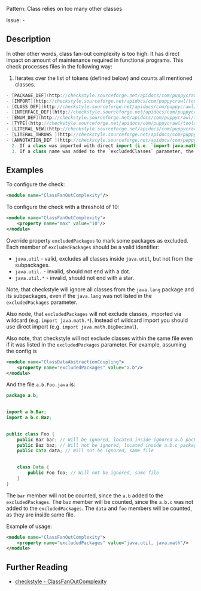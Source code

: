 Pattern: Class relies on too many other classes

Issue: -

## Description

In other other words, class fan-out complexity is too high. It has direct impact on amount of maintenance required in functional programs. This check processes files in the following way:

  1. Iterates over the list of tokens (defined below) and counts all mentioned classes. 
```java
- [PACKAGE_DEF](http://checkstyle.sourceforge.net/apidocs/com/puppycrawl/tools/checkstyle/api/TokenTypes.html#PACKAGE_DEF)
- [IMPORT](http://checkstyle.sourceforge.net/apidocs/com/puppycrawl/tools/checkstyle/api/TokenTypes.html#IMPORT)
- [CLASS_DEF](http://checkstyle.sourceforge.net/apidocs/com/puppycrawl/tools/checkstyle/api/TokenTypes.html#CLASS_DEF)
- [INTERFACE_DEF](http://checkstyle.sourceforge.net/apidocs/com/puppycrawl/tools/checkstyle/api/TokenTypes.html#INTERFACE_DEF)
- [ENUM_DEF](http://checkstyle.sourceforge.net/apidocs/com/puppycrawl/tools/checkstyle/api/TokenTypes.html#ENUM_DEF)
- [TYPE](http://checkstyle.sourceforge.net/apidocs/com/puppycrawl/tools/checkstyle/api/TokenTypes.html#TYPE)
- [LITERAL_NEW](http://checkstyle.sourceforge.net/apidocs/com/puppycrawl/tools/checkstyle/api/TokenTypes.html#LITERAL_NEW)
- [LITERAL_THROWS ](http://checkstyle.sourceforge.net/apidocs/com/puppycrawl/tools/checkstyle/api/TokenTypes.html#LITERAL_THROWS)
- [ANNOTATION_DEF ](http://checkstyle.sourceforge.net/apidocs/com/puppycrawl/tools/checkstyle/api/TokenTypes.html#ANNOTATION_DEF)
  2. If a class was imported with direct import (i.e. `import java.math.BigDecimal`), or the class was referenced with the package name (i.e. `java.math.BigDecimal value`) and the package was added to the `excludedPackages` parameter, the class does not increase complexity. 
  3. If a class name was added to the `excludedClasses` parameter, the class does not increase complexity. 
```

## Examples

To configure the check: 


```xml
<module name="ClassFanOutComplexity"/>
```
        

To configure the check with a threshold of 10: 


```xml
<module name="ClassFanOutComplexity">
    <property name="max" value="10"/>
</module>
```
        

Override property `excludedPackages` to mark some packages as excluded. Each member of `excludedPackages` should be a valid identifier: 

  - `java.util` \- valid, excludes all classes inside `java.util`, but not from the subpackages. 
  - `java.util.` \- invalid, should not end with a dot. 
  - `java.util.*` \- invalid, should not end with a star. 

Note, that checkstyle will ignore all classes from the `java.lang` package and its subpackages, even if the `java.lang` was not listed in the `excludedPackages` parameter. 

Also node, that `excludedPackages` will not exclude classes, imported via wildcard (e.g. `import java.math.*`). Instead of wildcard import you should use direct import (e.g. `import java.math.BigDecimal`). 

Also note, that checkstyle will not exclude classes within the same file even if it was listed in the `excludedPackages` parameter. For example, assuming the config is 


```xml
<module name="ClassDataAbstractionCoupling">
    <property name="excludedPackages" value="a.b"/>
</module>
```
 

And the file `a.b.Foo.java` is: 


```java
package a.b;
 

import a.b.Bar;
import a.b.c.Baz;
 

public class Foo {
    public Bar bar; // Will be ignored, located inside ignored a.b package
    public Baz baz; // Will not be ignored, located inside a.b.c package
    public Data data; // Will not be ignored, same file
 

    class Data {
        public Foo foo; // Will not be ignored, same file
    }
}
```
 

The `bar` member will not be counted, since the `a.b` added to the `excludedPackages`. The `baz` member will be counted, since the `a.b.c` was not added to the `excludedPackages`. The `data` and `foo` members will be counted, as they are inside same file. 

Example of usage: 


```xml
<module name="ClassFanOutComplexity">
    <property name="excludedPackages" value="java.util, java.math"/>
</module>
```

## Further Reading

* [checkstyle - ClassFanOutComplexity](http://checkstyle.sourceforge.net/config_metrics.html#ClassFanOutComplexity)
